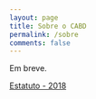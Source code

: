 ```yaml
---
layout: page
title: Sobre o CABD
permalink: /sobre
comments: false
---
```


Em breve.

<a target="_blank" href="https://drive.google.com/file/d/1bR3r6BHVP72deC2UpczDPdZ_iD6M10tR/view?usp=sharing" class="btn btn-dark"> Estatuto - 2018</a>

